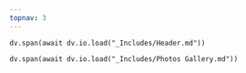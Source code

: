 ```yaml
---
topnav: 3
---
```

```dataviewjs
dv.span(await dv.io.load("_Includes/Header.md"))
```

```dataviewjs
dv.span(await dv.io.load("_Includes/Photos Gallery.md"))
```
